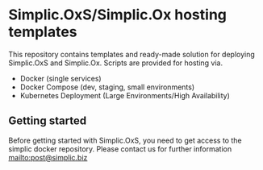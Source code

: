 # Simplic.OxS/Simplic.Ox hosting templates

This repository contains templates and ready-made solution for deploying Simplic.OxS and Simplic.Ox. Scripts are provided for hosting via.

* Docker (single services)
* Docker Compose (dev, staging, small environments)
* Kubernetes Deployment (Large Environments/High Availability)


## Getting started

Before getting started with Simplic.OxS, you need to get access to the simplic docker repository. Please contact us for further information [mailto:post@simplic.biz](post@simplic.biz)